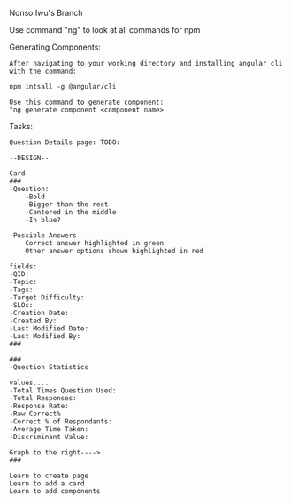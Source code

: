 Nonso Iwu's Branch

Use command "ng" to look at all commands for npm

Generating Components:

    After navigating to your working directory and installing angular cli with the command:  
    
    npm intsall -g @angular/cli

    Use this command to generate component:
    "ng generate component <component name>

Tasks:

    Question Details page: TODO:

    --DESIGN--

    Card 
    ###
    -Question:
        -Bold
        -Bigger than the rest
        -Centered in the middle
        -In blue?

    -Possible Answers
        Correct answer highlighted in green
        Other answer options shown highlighted in red

    fields:
    -QID:
    -Topic:
    -Tags:
    -Target Difficulty:
    -SLOs:
    -Creation Date:
    -Created By:
    -Last Modified Date:
    -Last Modified By:
    ###

    ###
    -Question Statistics

    values....
    -Total Times Question Used:
    -Total Responses:
    -Response Rate:
    -Raw Correct%
    -Correct % of Respondants:
    -Average Time Taken:
    -Discriminant Value:

    Graph to the right---->
    ###

    Learn to create page
    Learn to add a card
    Learn to add components